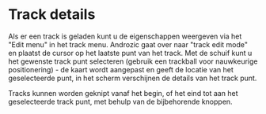 # Track details

Als er een track is geladen kunt u de eigenschappen weergeven via het "Edit menu" in het track menu. Androzic gaat over naar "track edit mode" en plaatst de cursor op het laatste punt van het track. Met de schuif kunt u het gewenste track punt selecteren (gebruik een trackball voor nauwkeurige positionering) - de kaart wordt aangepast en geeft de locatie van het geselecteerde punt, in het scherm verschijnen de details van het track punt.

Tracks kunnen worden geknipt vanaf het begin, of het eind tot aan het geselecteerde track punt, met behulp van de bijbehorende knoppen.